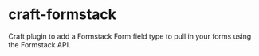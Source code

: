 # craft-formstack
Craft plugin to add a Formstack Form field type to pull in your forms using the Formstack API.
